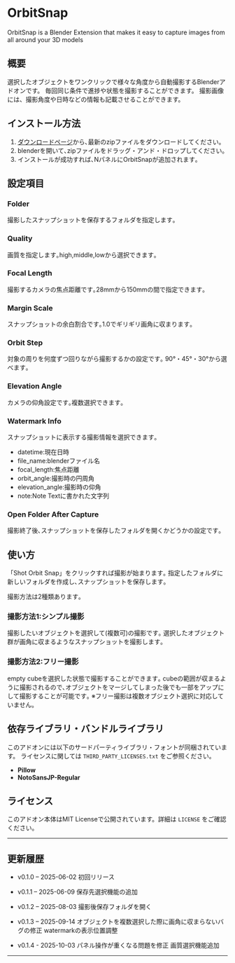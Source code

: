 # OrbitSnap
OrbitSnap is a Blender Extension that makes it easy to capture images from all around your 3D models

## 概要

選択したオブジェクトをワンクリックで様々な角度から自動撮影するBlenderアドオンです。
毎回同じ条件で進捗や状態を撮影することができます。
撮影画像には、撮影角度や日時などの情報も記載させることができます。

## インストール方法
1. [ダウンロードページ](https://github.com/KaedeMakumura/OrbitSnap/releases)から､最新のzipファイルをダウンロードしてください｡
2. blenderを開いて､zipファイルをドラッグ・アンド・ドロップしてください｡
3. インストールが成功すれば､NパネルにOrbitSnapが追加されます｡

## 設定項目

### Folder
撮影したスナップショットを保存するフォルダを指定します｡

### Quality
画質を指定します｡high,middle,lowから選択できます｡

### Focal Length
撮影するカメラの焦点距離です｡28mmから150mmの間で指定できます｡

### Margin Scale
スナップショットの余白割合です｡1.0でギリギリ画角に収まります｡

### Orbit Step
対象の周りを何度ずつ回りながら撮影するかの設定です｡
90°・45°・30°から選べます｡

### Elevation Angle
カメラの仰角設定です｡複数選択できます｡

### Watermark Info
スナップショットに表示する撮影情報を選択できます｡
- datetime:現在日時
- file_name:blenderファイル名
- focal_length:焦点距離
- orbit_angle:撮影時の円周角
- elevation_angle:撮影時の仰角
- note:Note Textに書かれた文字列

### Open Folder After Capture
撮影終了後､スナップショットを保存したフォルダを開くかどうかの設定です｡


## 使い方
「Shot Orbit Snap」をクリックすれば撮影が始まります｡
指定したフォルダに新しいフォルダを作成し､スナップショットを保存します｡

撮影方法は2種類あります｡

### 撮影方法1:シンプル撮影
撮影したいオブジェクトを選択して(複数可)の撮影です｡
選択したオブジェクト群が画角に収まるようなスナップショットを撮影します｡


### 撮影方法2:フリー撮影
empty cubeを選択した状態で撮影することができます｡
cubeの範囲が収まるように撮影されるので､オブジェクトをマージしてしまった後でも一部をアップにして撮影することが可能です｡
※フリー撮影は複数オブジェクト選択に対応していません｡


## 依存ライブラリ・バンドルライブラリ

このアドオンには以下のサードパーティライブラリ・フォントが同梱されています。
ライセンスに関しては `THIRD_PARTY_LICENSES.txt` をご参照ください。

- **Pillow**
- **NotoSansJP-Regular**

## ライセンス
このアドオン本体はMIT Licenseで公開されています。詳細は `LICENSE` をご確認ください。

---

## 更新履歴

- v0.1.0 – 2025-06-02
  初回リリース

- v0.1.1 – 2025-06-09
  保存先選択機能の追加

- v0.1.2 – 2025-08-03
  撮影後保存フォルダを開く

- v0.1.3 – 2025-09-14
  オブジェクトを複数選択した際に画角に収まらないバグの修正
  watermarkの表示位置調整

- v0.1.4 - 2025-10-03
  パネル操作が重くなる問題を修正
  画質選択機能追加
---

